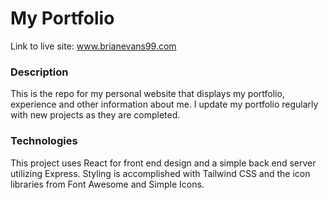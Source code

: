 # My Portfolio

Link to live site: www.brianevans99.com

### Description

This is the repo for my personal website that displays my portfolio, experience and other information about me. I update my portfolio regularly with new projects as they are completed.

### Technologies

This project uses React for front end design and a simple back end server utilizing Express. Styling is accomplished with Tailwind CSS and the icon libraries from Font Awesome and Simple Icons.
